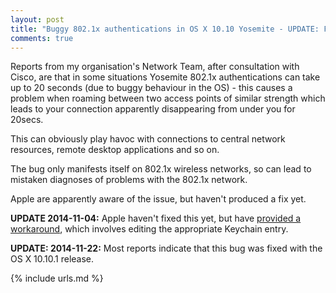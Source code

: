 ```yaml
---
layout: post
title: "Buggy 802.1x authentications in OS X 10.10 Yosemite - UPDATE: Fixed with 10.10.1"
comments: true
---
```


Reports from my organisation's Network Team, after consultation with Cisco, are that in some situations Yosemite 802.1x authentications can take up to 20 seconds (due to buggy behaviour in the OS) - this causes a problem when roaming between two access points of similar strength which leads to your connection apparently disappearing from under you for 20secs.

This can obviously play havoc with connections to central network resources, remote desktop applications and so on.

The bug only manifests itself on 802.1x wireless networks, so can lead to mistaken diagnoses of problems with the 802.1x network.

Apple are apparently aware of the issue, but haven't produced a fix yet.

**UPDATE 2014-11-04:** Apple haven't fixed this yet, but have [provided a workaround][1], which involves editing the appropriate Keychain entry.

**UPDATE: 2014-11-22:** Most reports indicate that this bug was fixed with the OS X 10.10.1 release.

[1]: http://support.apple.com/en-us/TS5258

{% include urls.md %}
